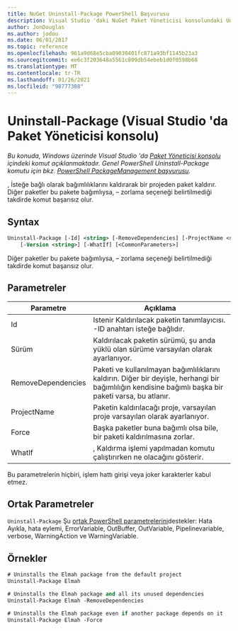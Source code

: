 ```yaml
---
title: NuGet Uninstall-Package PowerShell Başvurusu
description: Visual Studio 'daki NuGet Paket Yöneticisi konsolundaki Uninstall-Package PowerShell komutuna yönelik başvuru.
author: JonDouglas
ms.author: jodou
ms.date: 06/01/2017
ms.topic: reference
ms.openlocfilehash: 961a9d68e5cba09030401fc871a93bf1145b23a3
ms.sourcegitcommit: ee6c3f203648a5561c809db54ebeb1d0f0598b68
ms.translationtype: MT
ms.contentlocale: tr-TR
ms.lasthandoff: 01/26/2021
ms.locfileid: "98777388"
---
```

# <a name="uninstall-package-package-manager-console-in-visual-studio"></a>Uninstall-Package (Visual Studio 'da Paket Yöneticisi konsolu)

*Bu konuda, Windows üzerinde Visual Studio 'da [Paket Yöneticisi konsolu](../../consume-packages/install-use-packages-powershell.md) içindeki komut açıklanmaktadır. Genel PowerShell Uninstall-Package komutu için bkz. [PowerShell PackageManagement başvurusu](/powershell/module/packagemanagement/?view=powershell-6).*

, İsteğe bağlı olarak bağımlılıklarını kaldırarak bir projeden paket kaldırır. Diğer paketler bu pakete bağımlıysa, – zorlama seçeneği belirtilmediği takdirde komut başarısız olur.

## <a name="syntax"></a>Syntax

```ps
Uninstall-Package [-Id] <string> [-RemoveDependencies] [-ProjectName <string>] [-Force]
    [-Version <string>] [-WhatIf] [<CommonParameters>]
```

Diğer paketler bu pakete bağımlıysa, – zorlama seçeneği belirtilmediği takdirde komut başarısız olur.

## <a name="parameters"></a>Parametreler

| Parametre | Açıklama |
| --- | --- |
| Id | Istenir Kaldırılacak paketin tanımlayıcısı. -ID anahtarı isteğe bağlıdır. |
| Sürüm | Kaldırılacak paketin sürümü, şu anda yüklü olan sürüme varsayılan olarak ayarlanıyor. |
| RemoveDependencies | Paketi ve kullanılmayan bağımlılıklarını kaldırın. Diğer bir deyişle, herhangi bir bağımlılığın kendisine bağımlı başka bir paketi varsa, bu atlanır. |
| ProjectName | Paketin kaldırılacağı proje, varsayılan proje varsayılan olarak ayarlanıyor. |
| Force | Başka paketler buna bağımlı olsa bile, bir paketi kaldırılmasına zorlar. |
| WhatIf | , Kaldırma işlemi yapılmadan komutu çalıştırırken ne olacağını gösterir. |

Bu parametrelerin hiçbiri, işlem hattı girişi veya joker karakterler kabul etmez.

## <a name="common-parameters"></a>Ortak Parametreler

`Uninstall-Package` Şu [ortak PowerShell parametrelerini](/powershell/module/microsoft.powershell.core/about/about_commonparameters)destekler: Hata Ayıkla, hata eylemi, ErrorVariable, OutBuffer, OutVariable, Pipelinevariable, verbose, WarningAction ve WarningVariable.

## <a name="examples"></a>Örnekler

```ps
# Uninstalls the Elmah package from the default project
Uninstall-Package Elmah

# Uninstalls the Elmah package and all its unused dependencies
Uninstall-Package Elmah -RemoveDependencies 

# Uninstalls the Elmah package even if another package depends on it
Uninstall-Package Elmah -Force
```